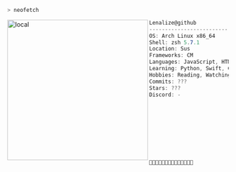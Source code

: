 ```zsh
> neofetch
```

<img align="left" src="..." alt="local" width="320" /> 

```csharp
Lenalize@github
-------------------------
OS: Arch Linux x86_64
Shell: zsh 5.7.1
Location: Sus
Frameworks: CM
Languages: JavaScript, HTML, CSS
Learning: Python, Swift, CPP
Hobbies: Reading, Watching, Gaming, Coding
Commits: ???
Stars: ???
Discord: -










🌸🌸🌸🌸🌸🌸🌸🌸🌸🌸🌸🌸🌸🌸
```

